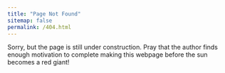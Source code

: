 ```yaml
---
title: "Page Not Found"
sitemap: false
permalink: /404.html
---
```


Sorry, but the page is still under construction. Pray that the author finds enough motivation to complete making this webpage before the sun becomes a red giant!